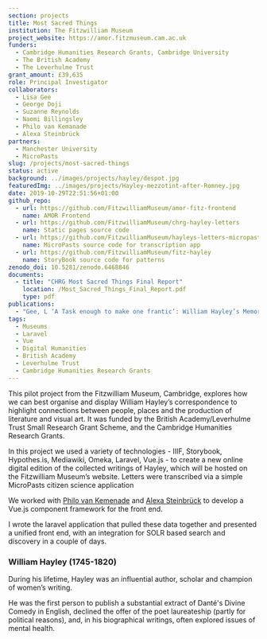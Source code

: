 ```yaml
---
section: projects
title: Most Sacred Things
institution: The Fitzwilliam Museum
project_website: https://amor.fitzmuseum.cam.ac.uk
funders:
  - Cambridge Humanities Research Grants, Cambridge University
  - The British Academy
  - The Leverhulme Trust
grant_amount: £39,635
role: Principal Investigator
collaborators:
  - Lisa Gee
  - George Doji
  - Suzanne Reynolds
  - Naomi Billingsley
  - Philo van Kemanade
  - Alexa Steinbrück
partners:
  - Manchester University
  - MicroPasts
slug: /projects/most-sacred-things
status: active
background: ../images/projects/hayley/despot.jpg
featuredImg: ../images/projects/Hayley-mezzotint-after-Romney.jpg
date: 2019-10-29T22:51:56+01:00
github_repo: 
  - url: https://github.com/FitzwilliamMuseum/amor-fitz-frontend
    name: AMOR Frontend
  - url: https://github.com/FitzwilliamMuseum/chrg-hayley-letters
    name: Static pages source code
  - url: https://github.com/FitzwilliamMuseum/hayleys-letters-micropasts
    name: MicroPasts source code for transcription app
  - url: https://github.com/FitzwilliamMuseum/fitz-hayley
    name: StoryBook source code for patterns
zenodo_doi: 10.5281/zenodo.6468846
documents: 
  - title: "CHRG Most Sacred Things Final Report"
    location: /Most_Sacred_Things_Final_Report.pdf
    type: pdf
publications:
  - "Gee, L ‘A Task enough to make one frantic’: William Hayley’s Memorialising, European Journal of Life Writing, 9 (2020): DOI https://doi.org/10.21827/ejlw.9.36899"
tags:
  - Museums
  - Laravel
  - Vue
  - Digital Humanities
  - British Academy
  - Leverhulme Trust
  - Cambridge Humanities Research Grants
---
```

This pilot project from the Fitzwilliam Museum, Cambridge, explores how we can best organise and display William Hayley’s 
correspondence to highlight connections between people, places and the production of literature and visual art. It was 
funded by the British Academy/Leverhulme Trust Small Research Grant Scheme, and the Cambridge Humanities Research Grants.

In this project we used a variety of technologies - IIIF, Storybook, Hypothes.is, Mediawiki, Omeka, Laravel, Vue.js - to create a new online digital edition of 
the collected writings of Hayley, which will be hosted on the Fitzwilliam Museum’s website. Letters were transcribed via
a simple MicroPasts citizen science application

We worked with [Philo van Kemenade](https://phivk.com/) and [Alexa Steinbrück](https://alexasteinbruck.com) to develop a Vue.js component framework for the front end. 

I wrote the laravel application that pulled these data together and presented a unified front end, with an integration 
for SOLR based search and discovery in a couple of days. 

### William Hayley (1745-1820)

During his lifetime, Hayley was an influential author, scholar and champion of women’s writing. 

He was the first person to publish a substantial extract of Danté's Divine Comedy in English, declined the offer of the 
poet laureateship (partly for political reasons), and, in his biographical writings, often explored issues of mental health. 